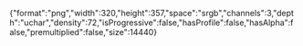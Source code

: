 {"format":"png","width":320,"height":357,"space":"srgb","channels":3,"depth":"uchar","density":72,"isProgressive":false,"hasProfile":false,"hasAlpha":false,"premultiplied":false,"size":14440}